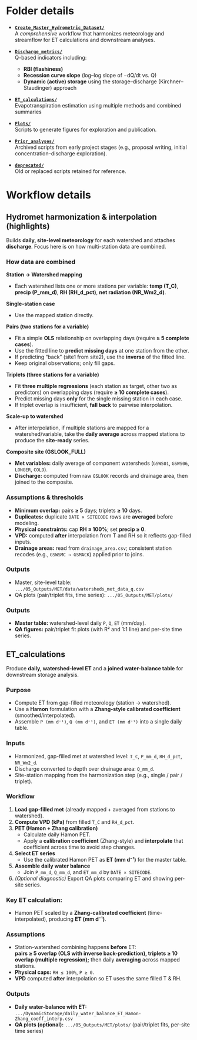 
# Folder details

- **[`Create_Master_Hydrometric_Dataset/`](Create_Master_Hydrometric_Dataset.R/)**  
  A *comprehensive* workflow that harmonizes meteorology and streamflow for ET calculations and downstream analyses.

- **[`Discharge_metrics/`](Discharge_metrics/)**  
  Q-based indicators including:
  - **RBI (flashiness)**
  - **Recession curve slope** (log–log slope of −dQ/dt vs. Q)
  - **Dynamic (active) storage** using the storage–discharge (Kirchner–Staudinger) approach

- **[`ET_calculations/`](ET_calculations/)**  
  Evapotranspiration estimation using multiple methods and combined summaries
  
- **[`Plots/`](Plots/)**  
  Scripts to generate figures for exploration and publication.

- **[`Prior_analyses/`](Prior_analyses/)**  
  Archived scripts from early project stages (e.g., proposal writing, initial concentration–discharge exploration).

- **[`deprecated/`](deprecated/)**  
  Old or replaced scripts retained for reference.

# Workflow details
## Hydromet harmonization & interpolation (highlights)

Builds **daily, site-level meteorology** for each watershed and attaches **discharge**. Focus here is on how multi-station data are combined.

### How data are combined

**Station → Watershed mapping**
- Each watershed lists one or more stations per variable: **temp (T_C)**, **precip (P_mm_d)**, **RH (RH_d_pct)**, **net radiation (NR_Wm2_d)**.

**Single-station case**
- Use the mapped station directly.

**Pairs (two stations for a variable)**
- Fit a simple **OLS** relationship on overlapping days (require **≥ 5 complete cases**).
- Use the fitted line to **predict missing days** at one station from the other.
- If predicting “back” (site1 from site2), use the **inverse** of the fitted line.
- Keep original observations; only fill gaps.

**Triplets (three stations for a variable)**
- Fit **three multiple regressions** (each station as target, other two as predictors) on overlapping days (require **≥ 10 complete cases**).
- Predict missing days **only** for the single missing station in each case.
- If triplet overlap is insufficient, **fall back** to pairwise interpolation.

**Scale-up to watershed**
- After interpolation, if multiple stations are mapped for a watershed/variable, take the **daily average** across mapped stations to produce the **site-ready** series.

**Composite site (GSLOOK_FULL)**
- **Met variables:** daily average of component watersheds (`GSWS01`, `GSWS06`, `LONGER`, `COLD`).
- **Discharge:** computed from raw `GSLOOK` records and drainage area, then joined to the composite.

### Assumptions & thresholds

- **Minimum overlap:** pairs **≥ 5** days; triplets **≥ 10** days.
- **Duplicates:** duplicate `DATE × SITECODE` rows are **averaged** before modeling.
- **Physical constraints:** cap **RH ≤ 100%**; set **precip ≥ 0**.
- **VPD:** computed **after** interpolation from T and RH so it reflects gap-filled inputs.
- **Drainage areas:** read from `drainage_area.csv`; consistent station recodes (e.g., `GSWSMC → GSMACK`) applied prior to joins.

### Outputs 
- Master, site-level table: `.../05_Outputs/MET/data/watersheds_met_data_q.csv`
- QA plots (pair/triplet fits, time series): `.../05_Outputs/MET/plots/`

### Outputs
- **Master table:** watershed-level daily `P`, `Q`, `ET` (mm/day).  
- **QA figures:** pair/triplet fit plots (with R² and 1:1 line) and per-site time series.

## ET_calculations

Produce **daily, watershed-level ET** and a **joined water-balance table** for downstream storage analysis.

### Purpose
- Compute ET from gap-filled meteorology (station → watershed).
- Use a **Hamon** formulation with a **Zhang-style calibrated coefficient** (smoothed/interpolated).
- Assemble `P (mm d⁻¹)`, `Q (mm d⁻¹)`, and `ET (mm d⁻¹)` into a single daily table.

### Inputs
- Harmonized, gap-filled met at watershed level: `T_C`, `P_mm_d`, `RH_d_pct`, `NR_Wm2_d`.
- Discharge converted to depth over drainage area: `Q_mm_d`.
- Site-station mapping from the harmonization step (e.g., single / pair / triplet).

### Workflow 
1. **Load gap-filled met** (already mapped + averaged from stations to watershed).
2. **Compute VPD (kPa)** from filled `T_C` and `RH_d_pct`.
3. **PET (Hamon + Zhang calibration)**  
   - Calculate daily Hamon PET.  
   - Apply a **calibration coefficient** (Zhang-style) and **interpolate** that coefficient across time to avoid step changes.
4. **Select ET series**  
   - Use the calibrated Hamon PET as **ET (mm d⁻¹)** for the master table.
5. **Assemble daily water balance**  
   - Join `P_mm_d`, `Q_mm_d`, and `ET_mm_d` by `DATE × SITECODE`.
6. *(Optional diagnostic)* Export QA plots comparing ET and showing per-site series.

### Key ET calculation:
- Hamon PET scaled by a **Zhang-calibrated coefficient** (time-interpolated), producing **ET (mm d⁻¹)**.

### Assumptions
- Station-watershed combining happens **before** ET:  
  **pairs ≥ 5 overlap (OLS with inverse back-prediction), triplets ≥ 10 overlap (multiple regression);** then daily **averaging** across mapped stations.  
- **Physical caps:** `RH ≤ 100%`, `P ≥ 0`.  
- **VPD** computed **after** interpolation so ET uses the same filled T & RH.  

### Outputs
- **Daily water-balance with ET:** `.../DynamicStorage/daily_water_balance_ET_Hamon-Zhang_coeff_interp.csv`  
- **QA plots (optional):** `.../05_Outputs/MET/plots/` (pair/triplet fits, per-site time series)




